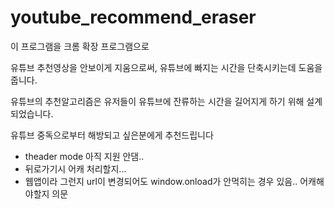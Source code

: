 # youtube_recommend_eraser
이 프로그램을 크롬 확장 프로그램으로

유튜브 추천영상을 안보이게 지움으로써, 유튜브에 빠지는 시간을 단축시키는데 도움을 줍니다.

유튜브의 추천알고리즘은 유저들이 유튜브에 잔류하는 시간을 길어지게 하기 위해 설계되었습니다.

유튜브 중독으로부터 해방되고 싶은분에게 추천드립니다

* theader mode 아직 지원 안댐..
* 뒤로가기시 어캐 처리할지...
* 웹앱이라 그런지 url이 변경되어도 window.onload가 안먹히는 경우 있음.. 어캐해야할지 의문
